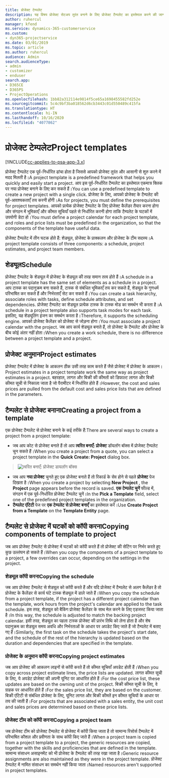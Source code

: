 ```yaml
---
title: प्रोजेक्ट टेम्पलेट
description: यह विषय प्रोजेक्ट सेटअप तुरंत बनाने के लिए प्रोजेक्ट टैम्पलेट का इस्तेमाल करने की जानकारी देता है।
author: ruhercul
manager: kfend
ms.service: dynamics-365-customerservice
ms.custom:
- dyn365-projectservice
ms.date: 03/01/2019
ms.topic: article
ms.author: ruhercul
audience: Admin
search.audienceType:
- admin
- customizer
- enduser
search.app:
- D365CE
- D365PS
- ProjectOperations
ms.openlocfilehash: 1bb82a312114e9814f5ce65a1698455582fd252e
ms.sourcegitcommit: 5c4c9bf3ba018562d6cb3443c01d550489c415fa
ms.translationtype: HT
ms.contentlocale: hi-IN
ms.lasthandoff: 10/16/2020
ms.locfileid: "4077862"
---
```

# <a name="project-templates"></a><span data-ttu-id="e3908-103">प्रोजेक्ट टेम्पलेट</span><span class="sxs-lookup"><span data-stu-id="e3908-103">Project templates</span></span> 

[!INCLUDE[cc-applies-to-psa-app-3.x](../includes/cc-applies-to-psa-app-3x.md)]

<span data-ttu-id="e3908-104">प्रोजेक्ट टैम्पलेट एक पूर्व-निर्धारित ढांचा होता है जिससे आपको प्रोजेक्ट तुरंत और आसानी से शुरु करने में मदद मिलती है।</span><span class="sxs-lookup"><span data-stu-id="e3908-104">A project template is a predefined framework that helps you quickly and easily start a project.</span></span> <span data-ttu-id="e3908-105">आप इस पूर्व-निर्धारित टैम्पलेट का इस्तेमाल एकमात्र क्लिक पर नया प्रोजेक्ट बनाने के लिए कर सकते हैं।</span><span class="sxs-lookup"><span data-stu-id="e3908-105">You can use a predefined template to create a new project with a single click.</span></span> <span data-ttu-id="e3908-106">प्रोजेक्ट के लिए, आपको प्रोजेक्ट के टैम्पलेट की पूर्व-आवश्यकताएँ तय करनी होंगी।</span><span class="sxs-lookup"><span data-stu-id="e3908-106">As for projects, you must define the prerequisites for project templates.</span></span> <span data-ttu-id="e3908-107">आपको प्रत्येक प्रोजेक्ट टैम्पलेट के लिए प्रोजेक्ट कैलेंडर तैयार करना होगा और संगठन में भूमिकाएँ और कीमत सूचियाँ पहले से निर्धारित करनी होगा ताकि टैम्पलेट के घटकों में उपयोगी डेटा हो।</span><span class="sxs-lookup"><span data-stu-id="e3908-107">You must define a project calendar for each project template, and roles and price lists must be predefined in the organization, so that the components of the template have useful data.</span></span>

<span data-ttu-id="e3908-108">प्रोजेक्ट टैम्पलेट में तीन घटक होते हैं: शेड्यूल, प्रोजेक्ट के प्राक्कलन और प्रोजेक्ट के टीम सदस्य।</span><span class="sxs-lookup"><span data-stu-id="e3908-108">A project template consists of three components: a schedule, project estimates, and project team members.</span></span>

## <a name="schedule"></a><span data-ttu-id="e3908-109">शेड्यूल</span><span class="sxs-lookup"><span data-stu-id="e3908-109">Schedule</span></span>

<span data-ttu-id="e3908-110">प्रोजेक्ट टैम्पलेट के शेड्यूल में प्रोजेक्ट के शेड्यूल की तरह समान तत्व होते हैं।</span><span class="sxs-lookup"><span data-stu-id="e3908-110">A schedule in a project template has the same set of elements as a schedule in a project.</span></span> <span data-ttu-id="e3908-111">आप टास्क का पदानुक्रम बना सकते हैं, टास्क से संबंधित भूमिकाएँ तय कर सकते हैं, शेड्यूल के गुणधर्म परिभाषित कर सकते हैं और निर्भरताएँ सेट कर सकते हैं।</span><span class="sxs-lookup"><span data-stu-id="e3908-111">You can create a task hierarchy, associate roles with tasks, define schedule attributes, and set dependencies.</span></span> <span data-ttu-id="e3908-112">प्रोजेक्ट टैम्पलेट का शेड्यूल प्रत्येक टास्क के टास्क मोड का समर्थन भी करता है।</span><span class="sxs-lookup"><span data-stu-id="e3908-112">A schedule in a project template also supports task modes for each task.</span></span> <span data-ttu-id="e3908-113">इसलिए, यह शेड्यूलिंग इंजन का समर्थन करता है।</span><span class="sxs-lookup"><span data-stu-id="e3908-113">Therefore, it supports the scheduling engine.</span></span> <span data-ttu-id="e3908-114">आपको प्रोजेक्ट कैलेंडर को प्रोजेक्ट से जोड़ना होगा।</span><span class="sxs-lookup"><span data-stu-id="e3908-114">You must associate a project calendar with the project.</span></span> <span data-ttu-id="e3908-115">जब आप कार्य शेड्यूल बनाते हैं, तो प्रोजेक्ट के टैम्पलेट और प्रोजेक्ट के बीच कोई अंतर नहीं होता।</span><span class="sxs-lookup"><span data-stu-id="e3908-115">When you create a work schedule, there is no difference between a project template and a project.</span></span>

## <a name="project-estimates"></a><span data-ttu-id="e3908-116">प्रोजेक्ट अनुमान</span><span class="sxs-lookup"><span data-stu-id="e3908-116">Project estimates</span></span>

<span data-ttu-id="e3908-117">प्रोजेक्ट टैम्पलेट में प्रोजेक्ट के आकलन ठीक उसी तरह काम करते हैं जैसे प्रोजेक्ट में प्रोजेक्ट के आकलन।</span><span class="sxs-lookup"><span data-stu-id="e3908-117">Project estimates in a project template work the same way as project estimates in a project.</span></span> <span data-ttu-id="e3908-118">बहरहाल, लागत और बिक्री की कीमतों को डिफाल्ट लागत और बिक्री कीमत सूची से निकाला जाता है जो पैरामीटर में निर्धारित होते हैं।</span><span class="sxs-lookup"><span data-stu-id="e3908-118">However, the cost and sales prices are pulled from the default cost and sales price lists that are defined in the parameters.</span></span>

## <a name="creating-a-project-from-a-template"></a><span data-ttu-id="e3908-119">टैम्पलेट से प्रोजेक्ट बनाना</span><span class="sxs-lookup"><span data-stu-id="e3908-119">Creating a project from a template</span></span>
 
<span data-ttu-id="e3908-120">एक प्रोजेक्ट टैम्पलेट से प्रोजेक्ट बनाने के कई तरीके हैं:</span><span class="sxs-lookup"><span data-stu-id="e3908-120">There are several ways to create a project from a project template:</span></span>

- <span data-ttu-id="e3908-121">जब आप कोट से प्रोजेक्ट बनाते हैं तो आप **त्वरित बनाएँ: प्रोजेक्ट** डॉयलॉग बॉक्स में प्रोजेक्ट टैम्पलेट चुन सकते हैं।</span><span class="sxs-lookup"><span data-stu-id="e3908-121">When you create a project from a quote, you can select a project template in the **Quick Create: Project** dialog box.</span></span>

> ![त्वरित बनाएँ: प्रोजेक्ट डायलॉग बॉक्स](media/project-11.png)

- <span data-ttu-id="e3908-123">जब आप **नया प्रोजेक्ट** चुनते हुए एक प्रोजेक्ट बनाते हैं तो रिकार्ड के सेव होने से पहले **प्रोजेक्ट** पेज दिखता है।</span><span class="sxs-lookup"><span data-stu-id="e3908-123">When you create a project by selecting **New Project** , the **Project** page appears before the record is saved.</span></span> <span data-ttu-id="e3908-124">**एक टेम्पलेट चुनें** फील्ड में, संगठन में एक पूर्व-निर्धारित प्रोजेक्ट टैम्पलेट चुनें।</span><span class="sxs-lookup"><span data-stu-id="e3908-124">In the **Pick a Template** field, select one of the predefined project templates in the organization.</span></span>
- <span data-ttu-id="e3908-125">**टैम्पलेट एंटिटी** पेज पर **एक टेम्पलेट से प्रोजेक्ट बनाएँ** का इस्तेमाल करें।</span><span class="sxs-lookup"><span data-stu-id="e3908-125">Use **Create Project from a Template** on the **Template Entity** page.</span></span>

## <a name="copying-components-of-template-to-project"></a><span data-ttu-id="e3908-126">टैम्पलेट से प्रोजेक्ट में घटकों को कॉपी करना</span><span class="sxs-lookup"><span data-stu-id="e3908-126">Copying components of template to project</span></span>

<span data-ttu-id="e3908-127">जब आप प्रोजेक्ट टैम्पलेट से प्रोजेक्ट में घटकों को कॉपी करते हैं तो प्रोजेक्ट की सेटिंग पर निर्भर करते हुए कुछ उल्लंघन हो सकते हैं।</span><span class="sxs-lookup"><span data-stu-id="e3908-127">When you copy the components of a project template to a project, a few overrides can occur, depending on the settings in the project.</span></span>

### <a name="copying-the-schedule"></a><span data-ttu-id="e3908-128">शेड्यूल कॉपी करना</span><span class="sxs-lookup"><span data-stu-id="e3908-128">Copying the schedule</span></span>

<span data-ttu-id="e3908-129">जब आप प्रोजेक्ट टैम्पलेट से शेड्यूल को कॉपी करते हैं और यदि प्रोजेक्ट में टैम्पलेट से अलग कैलेंडर है तो प्रोजेक्ट के कैलेंडर से कार्य घंटे टास्क शेड्यूल में डाले जाते हैं।</span><span class="sxs-lookup"><span data-stu-id="e3908-129">When you copy the schedule from a project template, if the project has a different project calendar than the template, work hours from the project's calendar are applied to the task schedule.</span></span> <span data-ttu-id="e3908-130">इस तरह, शेड्यूल को बैकिंग प्रोजेक्ट कैलेंडर के साथ मेल करने के लिए एडजस्ट किया जाता है।</span><span class="sxs-lookup"><span data-stu-id="e3908-130">In this way, the schedule is adjusted to match the backing project calendar.</span></span> <span data-ttu-id="e3908-131">इसी तरह, शेड्यूल का पहला टास्क प्रोजेक्ट की प्रारंभ तिथि को लेना होता है और शेष पदानुक्रम का शेड्यूल समय अवधि और निर्भरताओं के आधार पर अपडेट किए जाते हैं जो टैम्पलेट में बताए गए हैं।</span><span class="sxs-lookup"><span data-stu-id="e3908-131">Similarly, the first task on the schedule takes the project's start date, and the schedule of the rest of the hierarchy is updated based on the duration and dependencies that are specified in the template.</span></span> 

### <a name="copying-project-estimates"></a><span data-ttu-id="e3908-132">प्रोजेक्ट के अनुमान कॉपी करना</span><span class="sxs-lookup"><span data-stu-id="e3908-132">Copying project estimates</span></span> 

<span data-ttu-id="e3908-133">जब आप प्रोजेक्ट की आकलन लाइनों से कॉपी करते हैं तो कीमत सूचियाँ अपडेट होती हैं।</span><span class="sxs-lookup"><span data-stu-id="e3908-133">When you copy across project estimate lines, the price lists are updated.</span></span> <span data-ttu-id="e3908-134">लागत कीमत सूची के लिए, ये अपडेट प्रोजेक्ट की अपनी यूनिट पर आधारित होते हैं।</span><span class="sxs-lookup"><span data-stu-id="e3908-134">For the cost price list, these updates are based on the owning unit of the project.</span></span> <span data-ttu-id="e3908-135">बिक्री कीमत सूची के लिए, वे ग्राहक पर आधारित होते हैं।</span><span class="sxs-lookup"><span data-stu-id="e3908-135">For the sales price list, they are based on the customer.</span></span> <span data-ttu-id="e3908-136">बिक्री एंटिटी से संबंधित प्रोजेक्ट के लिए, यूनिट लागत और बिक्री कीमतें इन कीमत सूचियों के आधार पर तय की जाती हैं।</span><span class="sxs-lookup"><span data-stu-id="e3908-136">For projects that are associated with a sales entity, the unit cost and sales prices are determined based on these price lists.</span></span>

### <a name="copying-a-project-team"></a><span data-ttu-id="e3908-137">प्रोजेक्ट टीम को कॉपी करना</span><span class="sxs-lookup"><span data-stu-id="e3908-137">Copying a project team</span></span>

<span data-ttu-id="e3908-138">जब प्रोजेक्ट टीम को प्रोजेक्ट टैम्पलेट से प्रोजेक्ट में कॉपी किया जाता है तो सामान्य रिसोर्स टैम्पलेट में परिभाषित कौशल और प्रवीणता के साथ कॉपी किए जाते हैं।</span><span class="sxs-lookup"><span data-stu-id="e3908-138">When a project team is copied from a project template to a project, the generic resources are copied, together with the skills and proficiencies that are defined in the template.</span></span> <span data-ttu-id="e3908-139">सामान्य संसाधन असाइनमेंट को भी प्रोजेक्ट के टैम्पलेट की तरह रखा जाता है।</span><span class="sxs-lookup"><span data-stu-id="e3908-139">Generic resource assignments are also maintained as they were in the project template.</span></span> <span data-ttu-id="e3908-140">प्रोजेक्ट टैम्पलेट में नामित संसाधन का समर्थन नहीं किया जाता।</span><span class="sxs-lookup"><span data-stu-id="e3908-140">Named resources aren't supported in project templates.</span></span>
